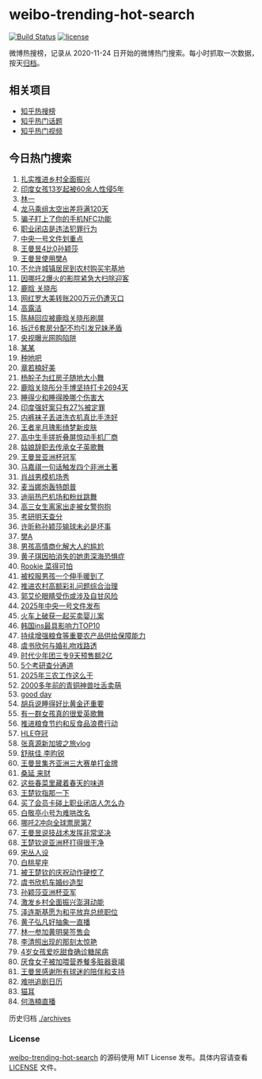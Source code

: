 # weibo-trending-hot-search

[![Build Status](https://github.com/justjavac/weibo-trending-hot-search/workflows/ci/badge.svg?branch=master)](https://github.com/justjavac/weibo-trending-hot-search/actions)
[![license](https://img.shields.io/github/license/justjavac/weibo-trending-hot-search)](https://github.com/justjavac/weibo-trending-hot-search/blob/master/LICENSE)

微博热搜榜，记录从 2020-11-24 日开始的微博热门搜索。每小时抓取一次数据，按天[归档](./archives)。

## 相关项目

- [知乎热搜榜](https://github.com/justjavac/zhihu-trending-top-search)
- [知乎热门话题](https://github.com/justjavac/zhihu-trending-hot-questions)
- [知乎热门视频](https://github.com/justjavac/zhihu-trending-hot-video)

## 今日热门搜索

<!-- BEGIN -->
<!-- 最后更新时间 Mon Feb 24 2025 05:12:07 GMT+0800 (China Standard Time) -->

1. [扎实推进乡村全面振兴](https://s.weibo.com//weibo?q=%23%E6%89%8E%E5%AE%9E%E6%8E%A8%E8%BF%9B%E4%B9%A1%E6%9D%91%E5%85%A8%E9%9D%A2%E6%8C%AF%E5%85%B4%23&Refer=new_time)
1. [印度女孩13岁起被60余人性侵5年](https://s.weibo.com//weibo?q=%23%E5%8D%B0%E5%BA%A6%E5%A5%B3%E5%AD%A913%E5%B2%81%E8%B5%B7%E8%A2%AB60%E4%BD%99%E4%BA%BA%E6%80%A7%E4%BE%B55%E5%B9%B4%23&t=31&band_rank=2&Refer=top)
1. [林一](https://s.weibo.com//weibo?q=%E6%9E%97%E4%B8%80&t=31&band_rank=1&Refer=top)
1. [龙马乘组太空出差将满120天](https://s.weibo.com//weibo?q=%23%E9%BE%99%E9%A9%AC%E4%B9%98%E7%BB%84%E5%A4%AA%E7%A9%BA%E5%87%BA%E5%B7%AE%E5%B0%86%E6%BB%A1120%E5%A4%A9%23&t=31&band_rank=3&Refer=top)
1. [骗子盯上了你的手机NFC功能](https://s.weibo.com//weibo?q=%23%E9%AA%97%E5%AD%90%E7%9B%AF%E4%B8%8A%E4%BA%86%E4%BD%A0%E7%9A%84%E6%89%8B%E6%9C%BANFC%E5%8A%9F%E8%83%BD%23&t=31&band_rank=5&Refer=top)
1. [职业闭店是违法犯罪行为](https://s.weibo.com//weibo?q=%23%E8%81%8C%E4%B8%9A%E9%97%AD%E5%BA%97%E6%98%AF%E8%BF%9D%E6%B3%95%E7%8A%AF%E7%BD%AA%E8%A1%8C%E4%B8%BA%23&t=31&band_rank=19&Refer=top)
1. [中央一号文件划重点](https://s.weibo.com//weibo?q=%23%E4%B8%AD%E5%A4%AE%E4%B8%80%E5%8F%B7%E6%96%87%E4%BB%B6%E5%88%92%E9%87%8D%E7%82%B9%23&t=31&band_rank=5&Refer=top)
1. [王曼昱4比0孙颖莎](https://s.weibo.com//weibo?q=%23%E7%8E%8B%E6%9B%BC%E6%98%B14%E6%AF%940%E5%AD%99%E9%A2%96%E8%8E%8E%23&t=31&band_rank=42&Refer=top)
1. [王曼昱使用樊A](https://s.weibo.com//weibo?q=%23%E7%8E%8B%E6%9B%BC%E6%98%B1%E4%BD%BF%E7%94%A8%E6%A8%8AA%23&t=31&band_rank=10&Refer=top)
1. [不允许城镇居民到农村购买宅基地](https://s.weibo.com//weibo?q=%23%E4%B8%8D%E5%85%81%E8%AE%B8%E5%9F%8E%E9%95%87%E5%B1%85%E6%B0%91%E5%88%B0%E5%86%9C%E6%9D%91%E8%B4%AD%E4%B9%B0%E5%AE%85%E5%9F%BA%E5%9C%B0%23&t=31&band_rank=26&Refer=top)
1. [因哪吒2爆火的影院紧急大扫除迎客](https://s.weibo.com//weibo?q=%23%E5%9B%A0%E5%93%AA%E5%90%922%E7%88%86%E7%81%AB%E7%9A%84%E5%BD%B1%E9%99%A2%E7%B4%A7%E6%80%A5%E5%A4%A7%E6%89%AB%E9%99%A4%E8%BF%8E%E5%AE%A2%23&t=31&band_rank=29&Refer=top)
1. [鹿晗 关晓彤](https://s.weibo.com//weibo?q=%E9%B9%BF%E6%99%97%20%E5%85%B3%E6%99%93%E5%BD%A4&t=31&band_rank=11&Refer=top)
1. [网红罗大美转账200万元仍遭灭口](https://s.weibo.com//weibo?q=%23%E7%BD%91%E7%BA%A2%E7%BD%97%E5%A4%A7%E7%BE%8E%E8%BD%AC%E8%B4%A6200%E4%B8%87%E5%85%83%E4%BB%8D%E9%81%AD%E7%81%AD%E5%8F%A3%23&t=31&band_rank=7&Refer=top)
1. [高露洁](https://s.weibo.com//weibo?q=%E9%AB%98%E9%9C%B2%E6%B4%81&t=31&band_rank=15&Refer=top)
1. [陈赫回应被鹿晗关晓彤刷屏](https://s.weibo.com//weibo?q=%23%E9%99%88%E8%B5%AB%E5%9B%9E%E5%BA%94%E8%A2%AB%E9%B9%BF%E6%99%97%E5%85%B3%E6%99%93%E5%BD%A4%E5%88%B7%E5%B1%8F%23&t=31&band_rank=12&Refer=top)
1. [拆迁6套房分配不均引发兄妹矛盾](https://s.weibo.com//weibo?q=%23%E6%8B%86%E8%BF%816%E5%A5%97%E6%88%BF%E5%88%86%E9%85%8D%E4%B8%8D%E5%9D%87%E5%BC%95%E5%8F%91%E5%85%84%E5%A6%B9%E7%9F%9B%E7%9B%BE%23&t=31&band_rank=15&Refer=top)
1. [央视曝光网购陷阱](https://s.weibo.com//weibo?q=%23%E5%A4%AE%E8%A7%86%E6%9B%9D%E5%85%89%E7%BD%91%E8%B4%AD%E9%99%B7%E9%98%B1%23&t=31&band_rank=8&Refer=top)
1. [某某](https://s.weibo.com//weibo?q=%E6%9F%90%E6%9F%90&t=31&band_rank=13&Refer=top)
1. [种地吧](https://s.weibo.com//weibo?q=%E7%A7%8D%E5%9C%B0%E5%90%A7&t=31&band_rank=35&Refer=top)
1. [章若楠好美](https://s.weibo.com//weibo?q=%E7%AB%A0%E8%8B%A5%E6%A5%A0%E5%A5%BD%E7%BE%8E&t=31&band_rank=2&Refer=top)
1. [杨肸子为红房子随地大小舞](https://s.weibo.com//weibo?q=%E6%9D%A8%E8%82%B8%E5%AD%90%E4%B8%BA%E7%BA%A2%E6%88%BF%E5%AD%90%E9%9A%8F%E5%9C%B0%E5%A4%A7%E5%B0%8F%E8%88%9E&t=31&band_rank=9&Refer=top)
1. [鹿晗关晓彤分手博坚持打卡2694天](https://s.weibo.com//weibo?q=%23%E9%B9%BF%E6%99%97%E5%85%B3%E6%99%93%E5%BD%A4%E5%88%86%E6%89%8B%E5%8D%9A%E5%9D%9A%E6%8C%81%E6%89%93%E5%8D%A12694%E5%A4%A9%23&t=31&band_rank=17&Refer=top)
1. [睡得少和睡得晚哪个伤害大](https://s.weibo.com//weibo?q=%23%E7%9D%A1%E5%BE%97%E5%B0%91%E5%92%8C%E7%9D%A1%E5%BE%97%E6%99%9A%E5%93%AA%E4%B8%AA%E4%BC%A4%E5%AE%B3%E5%A4%A7%23&t=31&band_rank=21&Refer=top)
1. [印度强奸案只有27%被定罪](https://s.weibo.com//weibo?q=%23%E5%8D%B0%E5%BA%A6%E5%BC%BA%E5%A5%B8%E6%A1%88%E5%8F%AA%E6%9C%8927%25%E8%A2%AB%E5%AE%9A%E7%BD%AA%23&t=31&band_rank=33&Refer=top)
1. [内裤袜子丢进洗衣机真比手洗好](https://s.weibo.com//weibo?q=%23%E5%86%85%E8%A3%A4%E8%A2%9C%E5%AD%90%E4%B8%A2%E8%BF%9B%E6%B4%97%E8%A1%A3%E6%9C%BA%E7%9C%9F%E6%AF%94%E6%89%8B%E6%B4%97%E5%A5%BD%23&t=31&band_rank=22&Refer=top)
1. [王者芈月瑰影绮梦新皮肤](https://s.weibo.com//weibo?q=%23%E7%8E%8B%E8%80%85%E8%8A%88%E6%9C%88%E7%91%B0%E5%BD%B1%E7%BB%AE%E6%A2%A6%E6%96%B0%E7%9A%AE%E8%82%A4%23&t=31&band_rank=25&Refer=top)
1. [高中生手搓折叠屏惊动手机厂商](https://s.weibo.com//weibo?q=%23%E9%AB%98%E4%B8%AD%E7%94%9F%E6%89%8B%E6%90%93%E6%8A%98%E5%8F%A0%E5%B1%8F%E6%83%8A%E5%8A%A8%E6%89%8B%E6%9C%BA%E5%8E%82%E5%95%86%23&t=31&band_rank=36&Refer=top)
1. [姑娘辞职去传承女子英歌舞](https://s.weibo.com//weibo?q=%23%E5%A7%91%E5%A8%98%E8%BE%9E%E8%81%8C%E5%8E%BB%E4%BC%A0%E6%89%BF%E5%A5%B3%E5%AD%90%E8%8B%B1%E6%AD%8C%E8%88%9E%23&t=31&band_rank=35&Refer=top)
1. [王曼昱亚洲杯冠军](https://s.weibo.com//weibo?q=%23%E7%8E%8B%E6%9B%BC%E6%98%B1%E4%BA%9A%E6%B4%B2%E6%9D%AF%E5%86%A0%E5%86%9B%23&t=31&band_rank=33&Refer=top)
1. [马嘉祺一句话触发四个非洲土著](https://s.weibo.com//weibo?q=%E9%A9%AC%E5%98%89%E7%A5%BA%E4%B8%80%E5%8F%A5%E8%AF%9D%E8%A7%A6%E5%8F%91%E5%9B%9B%E4%B8%AA%E9%9D%9E%E6%B4%B2%E5%9C%9F%E8%91%97&t=31&band_rank=7&Refer=top)
1. [肖战男模机场秀](https://s.weibo.com//weibo?q=%23%E8%82%96%E6%88%98%E7%94%B7%E6%A8%A1%E6%9C%BA%E5%9C%BA%E7%A7%80%23&t=31&band_rank=29&Refer=top)
1. [麦当娜炮轰特朗普](https://s.weibo.com//weibo?q=%23%E9%BA%A6%E5%BD%93%E5%A8%9C%E7%82%AE%E8%BD%B0%E7%89%B9%E6%9C%97%E6%99%AE%23&t=31&band_rank=31&Refer=top)
1. [迪丽热巴机场和粉丝跳舞](https://s.weibo.com//weibo?q=%23%E8%BF%AA%E4%B8%BD%E7%83%AD%E5%B7%B4%E6%9C%BA%E5%9C%BA%E5%92%8C%E7%B2%89%E4%B8%9D%E8%B7%B3%E8%88%9E%23&t=31&band_rank=18&Refer=top)
1. [高三女生离家出走被女警抱抱](https://s.weibo.com//weibo?q=%23%E9%AB%98%E4%B8%89%E5%A5%B3%E7%94%9F%E7%A6%BB%E5%AE%B6%E5%87%BA%E8%B5%B0%E8%A2%AB%E5%A5%B3%E8%AD%A6%E6%8A%B1%E6%8A%B1%23&t=31&band_rank=33&Refer=top)
1. [考研明天查分](https://s.weibo.com//weibo?q=%23%E8%80%83%E7%A0%94%E6%98%8E%E5%A4%A9%E6%9F%A5%E5%88%86%23&t=31&band_rank=25&Refer=top)
1. [许昕称孙颖莎输球未必是坏事](https://s.weibo.com//weibo?q=%23%E8%AE%B8%E6%98%95%E7%A7%B0%E5%AD%99%E9%A2%96%E8%8E%8E%E8%BE%93%E7%90%83%E6%9C%AA%E5%BF%85%E6%98%AF%E5%9D%8F%E4%BA%8B%23&t=31&band_rank=31&Refer=top)
1. [樊A](https://s.weibo.com//weibo?q=%E6%A8%8AA&t=31&band_rank=1&Refer=top)
1. [男孩高情商化解大人的尴尬](https://s.weibo.com//weibo?q=%23%E7%94%B7%E5%AD%A9%E9%AB%98%E6%83%85%E5%95%86%E5%8C%96%E8%A7%A3%E5%A4%A7%E4%BA%BA%E7%9A%84%E5%B0%B4%E5%B0%AC%23&t=31&band_rank=35&Refer=top)
1. [黄子琪因拍消失的她患深海恐惧症](https://s.weibo.com//weibo?q=%E9%BB%84%E5%AD%90%E7%90%AA%E5%9B%A0%E6%8B%8D%E6%B6%88%E5%A4%B1%E7%9A%84%E5%A5%B9%E6%82%A3%E6%B7%B1%E6%B5%B7%E6%81%90%E6%83%A7%E7%97%87&t=31&band_rank=41&Refer=top)
1. [Rookie 菜得可怕](https://s.weibo.com//weibo?q=Rookie%20%E8%8F%9C%E5%BE%97%E5%8F%AF%E6%80%95&t=31&band_rank=38&Refer=top)
1. [被校服男孩一个伸手暖到了](https://s.weibo.com//weibo?q=%23%E8%A2%AB%E6%A0%A1%E6%9C%8D%E7%94%B7%E5%AD%A9%E4%B8%80%E4%B8%AA%E4%BC%B8%E6%89%8B%E6%9A%96%E5%88%B0%E4%BA%86%23&t=31&band_rank=50&Refer=top)
1. [推进农村高额彩礼问题综合治理](https://s.weibo.com//weibo?q=%23%E6%8E%A8%E8%BF%9B%E5%86%9C%E6%9D%91%E9%AB%98%E9%A2%9D%E5%BD%A9%E7%A4%BC%E9%97%AE%E9%A2%98%E7%BB%BC%E5%90%88%E6%B2%BB%E7%90%86%23&t=31&band_rank=24&Refer=top)
1. [郭艾伦眼睛受伤或涉及自甘风险](https://s.weibo.com//weibo?q=%23%E9%83%AD%E8%89%BE%E4%BC%A6%E7%9C%BC%E7%9D%9B%E5%8F%97%E4%BC%A4%E6%88%96%E6%B6%89%E5%8F%8A%E8%87%AA%E7%94%98%E9%A3%8E%E9%99%A9%23&t=31&band_rank=39&Refer=top)
1. [2025年中央一号文件发布](https://s.weibo.com//weibo?q=%232025%E5%B9%B4%E4%B8%AD%E5%A4%AE%E4%B8%80%E5%8F%B7%E6%96%87%E4%BB%B6%E5%8F%91%E5%B8%83%23&t=31&band_rank=23&Refer=top)
1. [火车上破获一起买卖婴儿案](https://s.weibo.com//weibo?q=%23%E7%81%AB%E8%BD%A6%E4%B8%8A%E7%A0%B4%E8%8E%B7%E4%B8%80%E8%B5%B7%E4%B9%B0%E5%8D%96%E5%A9%B4%E5%84%BF%E6%A1%88%23&t=31&band_rank=37&Refer=top)
1. [韩国ins最具影响力TOP10](https://s.weibo.com//weibo?q=%23%E9%9F%A9%E5%9B%BDins%E6%9C%80%E5%85%B7%E5%BD%B1%E5%93%8D%E5%8A%9BTOP10%23&t=31&band_rank=14&Refer=top)
1. [持续增强粮食等重要农产品供给保障能力](https://s.weibo.com//weibo?q=%23%E6%8C%81%E7%BB%AD%E5%A2%9E%E5%BC%BA%E7%B2%AE%E9%A3%9F%E7%AD%89%E9%87%8D%E8%A6%81%E5%86%9C%E4%BA%A7%E5%93%81%E4%BE%9B%E7%BB%99%E4%BF%9D%E9%9A%9C%E8%83%BD%E5%8A%9B%23&t=31&band_rank=14&Refer=top)
1. [虞书欣何与婚礼吻戏路透](https://s.weibo.com//weibo?q=%23%E8%99%9E%E4%B9%A6%E6%AC%A3%E4%BD%95%E4%B8%8E%E5%A9%9A%E7%A4%BC%E5%90%BB%E6%88%8F%E8%B7%AF%E9%80%8F%23&t=31&band_rank=27&Refer=top)
1. [时代少年团三专9天预售额2亿](https://s.weibo.com//weibo?q=%23%E6%97%B6%E4%BB%A3%E5%B0%91%E5%B9%B4%E5%9B%A2%E4%B8%89%E4%B8%939%E5%A4%A9%E9%A2%84%E5%94%AE%E9%A2%9D2%E4%BA%BF%23&t=31&band_rank=50&Refer=top)
1. [5个考研查分通道](https://s.weibo.com//weibo?q=%235%E4%B8%AA%E8%80%83%E7%A0%94%E6%9F%A5%E5%88%86%E9%80%9A%E9%81%93%23&t=31&band_rank=45&Refer=top)
1. [2025年三农工作这么干](https://s.weibo.com//weibo?q=%232025%E5%B9%B4%E4%B8%89%E5%86%9C%E5%B7%A5%E4%BD%9C%E8%BF%99%E4%B9%88%E5%B9%B2%23&t=31&band_rank=38&Refer=top)
1. [2000多年前的青铜神兽吐舌卖萌](https://s.weibo.com//weibo?q=%232000%E5%A4%9A%E5%B9%B4%E5%89%8D%E7%9A%84%E9%9D%92%E9%93%9C%E7%A5%9E%E5%85%BD%E5%90%90%E8%88%8C%E5%8D%96%E8%90%8C%23&t=31&band_rank=10&Refer=top)
1. [good day](https://s.weibo.com//weibo?q=good%20day&t=31&band_rank=32&Refer=top)
1. [胡兵说睡得好比黄金还重要](https://s.weibo.com//weibo?q=%E8%83%A1%E5%85%B5%E8%AF%B4%E7%9D%A1%E5%BE%97%E5%A5%BD%E6%AF%94%E9%BB%84%E9%87%91%E8%BF%98%E9%87%8D%E8%A6%81&t=31&band_rank=45&Refer=top)
1. [有一群女孩真的很爱英歌舞](https://s.weibo.com//weibo?q=%23%E6%9C%89%E4%B8%80%E7%BE%A4%E5%A5%B3%E5%AD%A9%E7%9C%9F%E7%9A%84%E5%BE%88%E7%88%B1%E8%8B%B1%E6%AD%8C%E8%88%9E%23&t=31&band_rank=41&Refer=top)
1. [推进粮食节约和反食品浪费行动](https://s.weibo.com//weibo?q=%23%E6%8E%A8%E8%BF%9B%E7%B2%AE%E9%A3%9F%E8%8A%82%E7%BA%A6%E5%92%8C%E5%8F%8D%E9%A3%9F%E5%93%81%E6%B5%AA%E8%B4%B9%E8%A1%8C%E5%8A%A8%23&t=31&band_rank=10&Refer=top)
1. [HLE夺冠](https://s.weibo.com//weibo?q=%23HLE%E5%A4%BA%E5%86%A0%23&t=31&band_rank=25&Refer=top)
1. [张真源新加坡之旅vlog](https://s.weibo.com//weibo?q=%23%E5%BC%A0%E7%9C%9F%E6%BA%90%E6%96%B0%E5%8A%A0%E5%9D%A1%E4%B9%8B%E6%97%85vlog%23&t=31&band_rank=44&Refer=top)
1. [舒肤佳 李昀锐](https://s.weibo.com//weibo?q=%E8%88%92%E8%82%A4%E4%BD%B3%20%E6%9D%8E%E6%98%80%E9%94%90&t=31&band_rank=48&Refer=top)
1. [王曼昱集齐亚洲三大赛单打金牌](https://s.weibo.com//weibo?q=%23%E7%8E%8B%E6%9B%BC%E6%98%B1%E9%9B%86%E9%BD%90%E4%BA%9A%E6%B4%B2%E4%B8%89%E5%A4%A7%E8%B5%9B%E5%8D%95%E6%89%93%E9%87%91%E7%89%8C%23&t=31&band_rank=4&Refer=top)
1. [桑延 来财](https://s.weibo.com//weibo?q=%E6%A1%91%E5%BB%B6%20%E6%9D%A5%E8%B4%A2&t=31&band_rank=19&Refer=top)
1. [这些春菜里藏着春天的味道](https://s.weibo.com//weibo?q=%23%E8%BF%99%E4%BA%9B%E6%98%A5%E8%8F%9C%E9%87%8C%E8%97%8F%E7%9D%80%E6%98%A5%E5%A4%A9%E7%9A%84%E5%91%B3%E9%81%93%23&t=31&band_rank=3&Refer=top)
1. [王楚钦指那一下](https://s.weibo.com//weibo?q=%23%E7%8E%8B%E6%A5%9A%E9%92%A6%E6%8C%87%E9%82%A3%E4%B8%80%E4%B8%8B%23&t=31&band_rank=25&Refer=top)
1. [买了会员卡碰上职业闭店人怎么办](https://s.weibo.com//weibo?q=%23%E4%B9%B0%E4%BA%86%E4%BC%9A%E5%91%98%E5%8D%A1%E7%A2%B0%E4%B8%8A%E8%81%8C%E4%B8%9A%E9%97%AD%E5%BA%97%E4%BA%BA%E6%80%8E%E4%B9%88%E5%8A%9E%23&t=31&band_rank=42&Refer=top)
1. [白敬亭小号为难哄改名](https://s.weibo.com//weibo?q=%23%E7%99%BD%E6%95%AC%E4%BA%AD%E5%B0%8F%E5%8F%B7%E4%B8%BA%E9%9A%BE%E5%93%84%E6%94%B9%E5%90%8D%23&t=31&band_rank=50&Refer=top)
1. [哪吒2冲向全球票房第7](https://s.weibo.com//weibo?q=%23%E5%93%AA%E5%90%922%E5%86%B2%E5%90%91%E5%85%A8%E7%90%83%E7%A5%A8%E6%88%BF%E7%AC%AC7%23&t=31&band_rank=37&Refer=top)
1. [王曼昱说技战术发挥非常坚决](https://s.weibo.com//weibo?q=%23%E7%8E%8B%E6%9B%BC%E6%98%B1%E8%AF%B4%E6%8A%80%E6%88%98%E6%9C%AF%E5%8F%91%E6%8C%A5%E9%9D%9E%E5%B8%B8%E5%9D%9A%E5%86%B3%23&t=31&band_rank=25&Refer=top)
1. [王楚钦说亚洲杯打得很干净](https://s.weibo.com//weibo?q=%23%E7%8E%8B%E6%A5%9A%E9%92%A6%E8%AF%B4%E4%BA%9A%E6%B4%B2%E6%9D%AF%E6%89%93%E5%BE%97%E5%BE%88%E5%B9%B2%E5%87%80%23&t=31&band_rank=28&Refer=top)
1. [宋丛人设](https://s.weibo.com//weibo?q=%E5%AE%8B%E4%B8%9B%E4%BA%BA%E8%AE%BE&t=31&band_rank=30&Refer=top)
1. [白桃星座](https://s.weibo.com//weibo?q=%E7%99%BD%E6%A1%83%E6%98%9F%E5%BA%A7&t=31&band_rank=34&Refer=top)
1. [被王楚钦的庆祝动作硬控了](https://s.weibo.com//weibo?q=%E8%A2%AB%E7%8E%8B%E6%A5%9A%E9%92%A6%E7%9A%84%E5%BA%86%E7%A5%9D%E5%8A%A8%E4%BD%9C%E7%A1%AC%E6%8E%A7%E4%BA%86&t=31&band_rank=9&Refer=top)
1. [虞书欣机车婚纱造型](https://s.weibo.com//weibo?q=%23%E8%99%9E%E4%B9%A6%E6%AC%A3%E6%9C%BA%E8%BD%A6%E5%A9%9A%E7%BA%B1%E9%80%A0%E5%9E%8B%23&t=31&band_rank=45&Refer=top)
1. [孙颖莎亚洲杯亚军](https://s.weibo.com//weibo?q=%23%E5%AD%99%E9%A2%96%E8%8E%8E%E4%BA%9A%E6%B4%B2%E6%9D%AF%E4%BA%9A%E5%86%9B%23&t=31&band_rank=6&Refer=top)
1. [激发乡村全面振兴澎湃动能](https://s.weibo.com//weibo?q=%23%E6%BF%80%E5%8F%91%E4%B9%A1%E6%9D%91%E5%85%A8%E9%9D%A2%E6%8C%AF%E5%85%B4%E6%BE%8E%E6%B9%83%E5%8A%A8%E8%83%BD%23&t=31&band_rank=10&Refer=top)
1. [泽连斯基愿为和平放弃总统职位](https://s.weibo.com//weibo?q=%23%E6%B3%BD%E8%BF%9E%E6%96%AF%E5%9F%BA%E6%84%BF%E4%B8%BA%E5%92%8C%E5%B9%B3%E6%94%BE%E5%BC%83%E6%80%BB%E7%BB%9F%E8%81%8C%E4%BD%8D%23&t=31&band_rank=16&Refer=top)
1. [黄子弘凡好抽象一直播](https://s.weibo.com//weibo?q=%E9%BB%84%E5%AD%90%E5%BC%98%E5%87%A1%E5%A5%BD%E6%8A%BD%E8%B1%A1%E4%B8%80%E7%9B%B4%E6%92%AD&t=31&band_rank=20&Refer=top)
1. [林一参加黄明昊签售会](https://s.weibo.com//weibo?q=%23%E6%9E%97%E4%B8%80%E5%8F%82%E5%8A%A0%E9%BB%84%E6%98%8E%E6%98%8A%E7%AD%BE%E5%94%AE%E4%BC%9A%23&t=31&band_rank=39&Refer=top)
1. [李清照出现的那刻太惊艳](https://s.weibo.com//weibo?q=%23%E6%9D%8E%E6%B8%85%E7%85%A7%E5%87%BA%E7%8E%B0%E7%9A%84%E9%82%A3%E5%88%BB%E5%A4%AA%E6%83%8A%E8%89%B3%23&t=31&band_rank=40&Refer=top)
1. [4岁女孩爱吃甜食确诊糖尿病](https://s.weibo.com//weibo?q=%234%E5%B2%81%E5%A5%B3%E5%AD%A9%E7%88%B1%E5%90%83%E7%94%9C%E9%A3%9F%E7%A1%AE%E8%AF%8A%E7%B3%96%E5%B0%BF%E7%97%85%23&t=31&band_rank=43&Refer=top)
1. [厌食女子被加喂营养餐多脏器衰竭](https://s.weibo.com//weibo?q=%23%E5%8E%8C%E9%A3%9F%E5%A5%B3%E5%AD%90%E8%A2%AB%E5%8A%A0%E5%96%82%E8%90%A5%E5%85%BB%E9%A4%90%E5%A4%9A%E8%84%8F%E5%99%A8%E8%A1%B0%E7%AB%AD%23&t=31&band_rank=44&Refer=top)
1. [王曼昱感谢所有球迷的陪伴和支持](https://s.weibo.com//weibo?q=%23%E7%8E%8B%E6%9B%BC%E6%98%B1%E6%84%9F%E8%B0%A2%E6%89%80%E6%9C%89%E7%90%83%E8%BF%B7%E7%9A%84%E9%99%AA%E4%BC%B4%E5%92%8C%E6%94%AF%E6%8C%81%23&t=31&band_rank=46&Refer=top)
1. [难哄追剧日历](https://s.weibo.com//weibo?q=%E9%9A%BE%E5%93%84%E8%BF%BD%E5%89%A7%E6%97%A5%E5%8E%86&t=31&band_rank=47&Refer=top)
1. [猫耳](https://s.weibo.com//weibo?q=%E7%8C%AB%E8%80%B3&t=31&band_rank=48&Refer=top)
1. [何浩楠直播](https://s.weibo.com//weibo?q=%E4%BD%95%E6%B5%A9%E6%A5%A0%E7%9B%B4%E6%92%AD&t=31&band_rank=49&Refer=top)

<!-- END -->

历史归档 [./archives](./archives)

### License

[weibo-trending-hot-search](https://github.com/justjavac/weibo-trending-hot-search) 的源码使用 MIT License
发布。具体内容请查看 [LICENSE](./LICENSE) 文件。
